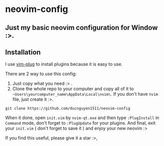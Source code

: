# neovim-config
Just my basic neovim configuration for Window :>.
---
## Installation

I use [vim-plug](https://github.com/junegunn/vim-plug) to install plugins because it is easy to use.

There are 2 way to use this config:
1. Just copy what you need :> .
2. Clone the whole repo to your computer and copy all of it to `~Users\yourcomputer_name\AppData\Local\nvim\`. If you don't have `nvim` file, just create it :>.

```
git clone https://github.com/ducnguyen1511/neovim-config
```

When it done, open `init.vim` by `nvim-qt.exe` and then type `:PlugInstall` in `Command` mode, don't forget to `:PlugUpdate` for your plugins. And final, exit your `init.vim` ( don't forget to save it ) and enjoy your new neovim :> 

If you find this useful, please give it a star :>, 
